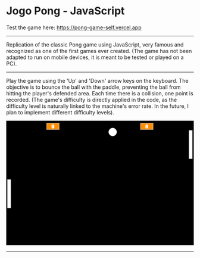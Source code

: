 # Jogo Pong - JavaScript
Test the game here: https://pong-game-self.vercel.app
*********
Replication of the classic Pong game using JavaScript, very famous and recognized as one of the first games ever created. (The game has not been adapted to run on mobile devices, it is meant to be tested or played on a PC).
*********
Play the game using the 'Up' and 'Down' arrow keys on the keyboard. The objective is to bounce the ball with the paddle, preventing the ball from hitting the player's defended area. Each time there is a collision, one point is recorded. (The game's difficulty is directly applied in the code, as the difficulty level is naturally linked to the machine's error rate. In the future, I plan to implement different difficulty levels).

![ImagemDoJogo](https://github.com/DanielTomazi/Pong_Game/blob/main/Jogo%20Pong%20-%20Demonstrativo.png)
**************************
